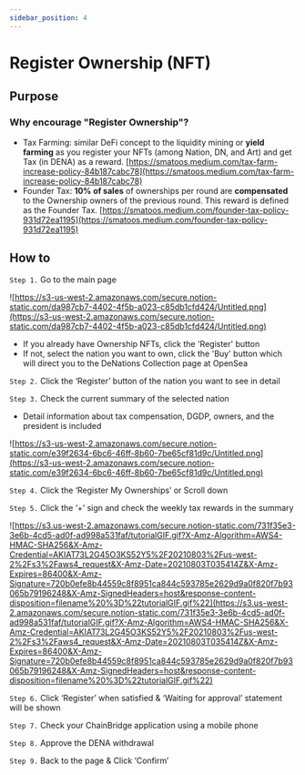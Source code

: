 ```yaml
---
sidebar_position: 4
---
```


# Register Ownership (NFT)

## Purpose

### Why encourage "Register Ownership"?

- Tax Farming: similar DeFi concept to the liquidity mining or **yield farming** as you register your NFTs (among Nation, DN, and Art) and get Tax (in DENA) as a reward.
[https://smatoos.medium.com/tax-farm-increase-policy-84b187cabc78](https://smatoos.medium.com/tax-farm-increase-policy-84b187cabc78)
- Founder Tax: **10% of sales** of ownerships per round are **compensated** to the Ownership owners of the previous round. This reward is defined as the Founder Tax. 
[https://smatoos.medium.com/founder-tax-policy-931d72ea1195](https://smatoos.medium.com/founder-tax-policy-931d72ea1195)

## How to

`Step 1.` Go to the main page 

![https://s3-us-west-2.amazonaws.com/secure.notion-static.com/da987cb7-4402-4f5b-a023-c85db1cfd424/Untitled.png](https://s3-us-west-2.amazonaws.com/secure.notion-static.com/da987cb7-4402-4f5b-a023-c85db1cfd424/Untitled.png)

- If you already have Ownership NFTs, click the 'Register' button
- If not, select the nation you want to own, click the 'Buy' button which will direct you to the DeNations Collection page at OpenSea

`Step 2.` Click the ‘Register’ button of the nation you want to see in detail

`Step 3.` Check the current summary of the selected nation

- Detail information about tax compensation, DGDP, owners, and the president is included

![https://s3-us-west-2.amazonaws.com/secure.notion-static.com/e39f2634-6bc6-46ff-8b60-7be65cf81d9c/Untitled.png](https://s3-us-west-2.amazonaws.com/secure.notion-static.com/e39f2634-6bc6-46ff-8b60-7be65cf81d9c/Untitled.png)

`Step 4.` Click the ‘Register My Ownerships’ or Scroll down

`Step 5.` Click the ‘+’ sign and check the weekly tax rewards in the summary  

![https://s3.us-west-2.amazonaws.com/secure.notion-static.com/731f35e3-3e6b-4cd5-ad0f-ad998a531faf/tutorialGIF.gif?X-Amz-Algorithm=AWS4-HMAC-SHA256&X-Amz-Credential=AKIAT73L2G45O3KS52Y5%2F20210803%2Fus-west-2%2Fs3%2Faws4_request&X-Amz-Date=20210803T035414Z&X-Amz-Expires=86400&X-Amz-Signature=720b0efe8b44559c8f8951ca844c593785e2629d9a0f820f7b93065b79196248&X-Amz-SignedHeaders=host&response-content-disposition=filename%20%3D%22tutorialGIF.gif%22](https://s3.us-west-2.amazonaws.com/secure.notion-static.com/731f35e3-3e6b-4cd5-ad0f-ad998a531faf/tutorialGIF.gif?X-Amz-Algorithm=AWS4-HMAC-SHA256&X-Amz-Credential=AKIAT73L2G45O3KS52Y5%2F20210803%2Fus-west-2%2Fs3%2Faws4_request&X-Amz-Date=20210803T035414Z&X-Amz-Expires=86400&X-Amz-Signature=720b0efe8b44559c8f8951ca844c593785e2629d9a0f820f7b93065b79196248&X-Amz-SignedHeaders=host&response-content-disposition=filename%20%3D%22tutorialGIF.gif%22)

`Step 6.` Click ‘Register’ when satisfied & ‘Waiting for approval’ statement will be shown

`Step 7.` Check your ChainBridge application using a mobile phone

`Step 8.` Approve the DENA withdrawal

`Step 9.` Back to the page & Click ‘Confirm’